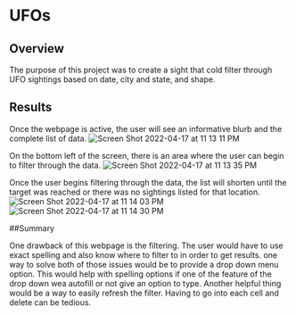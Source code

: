 # UFOs

## Overview
The purpose of this project was to create a sight that cold filter through UFO sightings based on date, city and state, and shape.

## Results
Once the webpage is active, the user will see an informative blurb and the complete list of data.
![Screen Shot 2022-04-17 at 11 13 11 PM](https://user-images.githubusercontent.com/93438483/163749026-b6cce97d-70b9-4cab-a241-d1addc6f3039.png)

On the bottom left of the screen, there is an area where the user can begin to filter through the data.
![Screen Shot 2022-04-17 at 11 13 35 PM](https://user-images.githubusercontent.com/93438483/163749155-323a4862-c02a-4795-847a-30da9cebd3ba.png)

Once the user begins filtering through the data, the list will shorten until the target was reached or there was no sightings listed for that location.
![Screen Shot 2022-04-17 at 11 14 03 PM](https://user-images.githubusercontent.com/93438483/163749211-db828158-f0f2-4b6f-aa75-d86994bf1add.png)
![Screen Shot 2022-04-17 at 11 14 30 PM](https://user-images.githubusercontent.com/93438483/163749212-77692ec1-8a96-4ab7-a3e4-aaaa65363b4d.png)

##Summary

One drawback of this webpage is the filtering. The user would have to use exact spelling and also know where to filter to in order to get results. one way to solve both of those issues would be to provide a drop down menu option. This would help with spelling options if one of the feature of the drop down wea autofill or not give an option to type. Another helpful thing would be a way to easily refresh the filter. Having to go into each cell and delete can be tedious.


